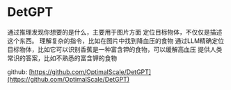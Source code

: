 # DetGPT

通过推理发现你想要的是什么，主要用于图片方面
定位目标物体，不仅仅是描述这个东西。
理解复杂的指令，比如在图片中找到降血压的食物
通过LLM精确定位目标物体，比如它可以识别香蕉是一种富含钾的食物，可以缓解高血压
提供人类常识的答案，比如不熟悉的富含钾的食物

github: [https://github.com/OptimalScale/DetGPT](https://github.com/OptimalScale/DetGPT)